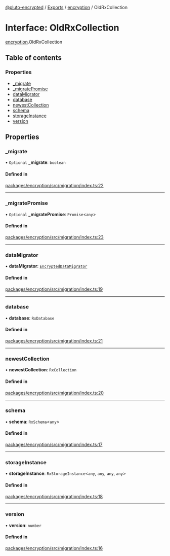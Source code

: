 [@pluto-encrypted](../README.md) / [Exports](../modules.md) / [encryption](../modules/encryption.md) / OldRxCollection

# Interface: OldRxCollection

[encryption](../modules/encryption.md).OldRxCollection

## Table of contents

### Properties

- [\_migrate](encryption.OldRxCollection.md#_migrate)
- [\_migratePromise](encryption.OldRxCollection.md#_migratepromise)
- [dataMigrator](encryption.OldRxCollection.md#datamigrator)
- [database](encryption.OldRxCollection.md#database)
- [newestCollection](encryption.OldRxCollection.md#newestcollection)
- [schema](encryption.OldRxCollection.md#schema)
- [storageInstance](encryption.OldRxCollection.md#storageinstance)
- [version](encryption.OldRxCollection.md#version)

## Properties

### \_migrate

• `Optional` **\_migrate**: `boolean`

#### Defined in

[packages/encryption/src/migration/index.ts:22](https://github.com/atala-community-projects/pluto-encrypted/blob/8e8b549/packages/encryption/src/migration/index.ts#L22)

___

### \_migratePromise

• `Optional` **\_migratePromise**: `Promise`\<`any`\>

#### Defined in

[packages/encryption/src/migration/index.ts:23](https://github.com/atala-community-projects/pluto-encrypted/blob/8e8b549/packages/encryption/src/migration/index.ts#L23)

___

### dataMigrator

• **dataMigrator**: [`EncryptedDataMigrator`](../classes/encryption.EncryptedDataMigrator.md)

#### Defined in

[packages/encryption/src/migration/index.ts:19](https://github.com/atala-community-projects/pluto-encrypted/blob/8e8b549/packages/encryption/src/migration/index.ts#L19)

___

### database

• **database**: `RxDatabase`

#### Defined in

[packages/encryption/src/migration/index.ts:21](https://github.com/atala-community-projects/pluto-encrypted/blob/8e8b549/packages/encryption/src/migration/index.ts#L21)

___

### newestCollection

• **newestCollection**: `RxCollection`

#### Defined in

[packages/encryption/src/migration/index.ts:20](https://github.com/atala-community-projects/pluto-encrypted/blob/8e8b549/packages/encryption/src/migration/index.ts#L20)

___

### schema

• **schema**: `RxSchema`\<`any`\>

#### Defined in

[packages/encryption/src/migration/index.ts:17](https://github.com/atala-community-projects/pluto-encrypted/blob/8e8b549/packages/encryption/src/migration/index.ts#L17)

___

### storageInstance

• **storageInstance**: `RxStorageInstance`\<`any`, `any`, `any`, `any`\>

#### Defined in

[packages/encryption/src/migration/index.ts:18](https://github.com/atala-community-projects/pluto-encrypted/blob/8e8b549/packages/encryption/src/migration/index.ts#L18)

___

### version

• **version**: `number`

#### Defined in

[packages/encryption/src/migration/index.ts:16](https://github.com/atala-community-projects/pluto-encrypted/blob/8e8b549/packages/encryption/src/migration/index.ts#L16)
